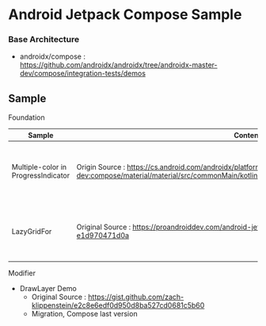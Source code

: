 # Android Jetpack Compose Sample

### Base Architecture

- androidx/compose : https://github.com/androidx/androidx/tree/androidx-master-dev/compose/integration-tests/demos

## Sample

Foundation

| Sample                              | Content                                                      | Preview                                                      |
| ----------------------------------- | ------------------------------------------------------------ | ------------------------------------------------------------ |
| Multiple-color in ProgressIndicator | Origin Source : https://cs.android.com/androidx/platform/frameworks/support/+/androidx-master-dev:compose/material/material/src/commonMain/kotlin/androidx/compose/material/ProgressIndicator.kt | <img src="arts/sample_multiple_color_progress.gif" width="400" /> |
| LazyGridFor                         | Original Source : https://proandroiddev.com/android-jetpack-compose-exploring-state-based-ui-e1d970471d0a | <img src="arts/sample_lazygrid.gif" width="400" />           |

Modifier

- DrawLayer Demo
  - Original Source : https://gist.github.com/zach-klippenstein/e2c8e6edf0d950d8ba527cd0681c5b60
  - Migration, Compose last version